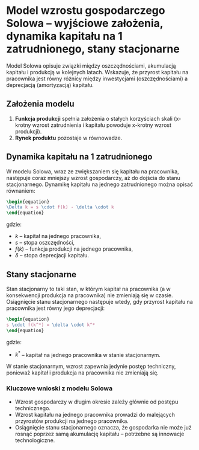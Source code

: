 # Model wzrostu gospodarczego Solowa – wyjściowe założenia, dynamika kapitału na 1 zatrudnionego, stany stacjonarne

Model Solowa opisuje związki między oszczędnościami, akumulacją kapitału i produkcją w kolejnych latach. Wskazuje, że
przyrost kapitału na pracownika jest równy różnicy między inwestycjami (oszczędnościami) a deprecjacją (amortyzacją)
kapitału.

## Założenia modelu

1. **Funkcja produkcji** spełnia założenia o stałych korzyściach skali (x-krotny wzrost zatrudnienia i kapitału powoduje
   x-krotny wzrost produkcji).
2. **Rynek produktu** pozostaje w równowadze.

## Dynamika kapitału na 1 zatrudnionego

W modelu Solowa, wraz ze zwiększaniem się kapitału na pracownika, następuje coraz mniejszy wzrost gospodarczy, aż do
dojścia do stanu stacjonarnego. Dynamikę kapitału na jednego zatrudnionego można opisać równaniem:

```tex
\begin{equation}
\Delta k = s \cdot f(k) - \delta \cdot k
\end{equation}
```

gdzie:

- $k$ – kapitał na jednego pracownika,
- $s$ – stopa oszczędności,
- $f(k)$ – funkcja produkcji na jednego pracownika,
- $\delta$ – stopa deprecjacji kapitału.

## Stany stacjonarne

Stan stacjonarny to taki stan, w którym kapitał na pracownika (a w konsekwencji produkcja na pracownika) nie zmieniają
się w czasie. Osiągnięcie stanu stacjonarnego następuje wtedy, gdy przyrost kapitału na pracownika jest równy jego
deprecjacji:

```tex
\begin{equation}
s \cdot f(k^*) = \delta \cdot k^*
\end{equation}
```

gdzie:

- $k^*$ – kapitał na jednego pracownika w stanie stacjonarnym.

W stanie stacjonarnym, wzrost zapewnia jedynie postęp techniczny, ponieważ kapitał i produkcja na pracownika nie
zmieniają się.

### Kluczowe wnioski z modelu Solowa

- Wzrost gospodarczy w długim okresie zależy głównie od postępu technicznego.
- Wzrost kapitału na jednego pracownika prowadzi do malejących przyrostów produkcji na jednego pracownika.
- Osiągnięcie stanu stacjonarnego oznacza, że gospodarka nie może już rosnąć poprzez samą akumulację kapitału –
  potrzebne są innowacje technologiczne.

